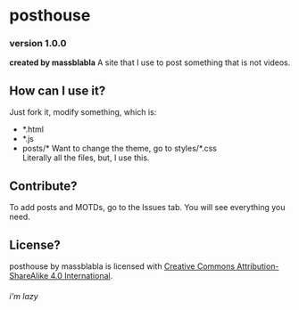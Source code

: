 # posthouse
### version 1.0.0
**created by massblabla**
A site that I use to post something that is not videos.

## How can I use it?
Just fork it, modify something, which is:
* *.html
* *.js
* posts/*
Want to change the theme, go to styles/*.css  
Literally all the files, but, I use this.

## Contribute?
To add posts and MOTDs, go to the Issues tab. You will see everything you need.

## License?
posthouse by massblabla is licensed with [Creative Commons Attribution-ShareAlike 4.0 International](https://creativecommons.org/licenses/by-sa/4.0/?ref=chooser-v1).
  
  
###### i'm lazy